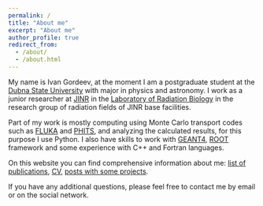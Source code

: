 ```yaml
---
permalink: /
title: "About me"
excerpt: "About me"
author_profile: true
redirect_from: 
  - /about/
  - /about.html
---
```


My name is Ivan Gordeev, at the moment I am a postgraduate student at the [Dubna State
University](https://int.uni-dubna.ru/) with major in physics and astronomy.
I work as a junior researcher at [JINR](http://www.jinr.ru/main-en/)
in the [Laboratory of Radiation Biology](http://lrb.jinr.ru/index.php/en/) in
the research group of radiation fields of JINR base facilities.

Part of my work is mostly computing using Monte Carlo transport codes such as [FLUKA](https://fluka.cern/home)
and [PHITS](https://phits.jaea.go.jp/), and analyzing the calculated results,
for this purpose I use Python. I also have skills to work with
[GEANT4](https://geant4.web.cern.ch/node/1), [ROOT](https://root.cern/) framework
and some experience with C++ and Fortran languages.

On this website you can find comprehensive information about me:
[list of publications](https://gordonice.github.io/publications/),
[CV](https://gordonice.github.io/cv/), [posts with some projects](https://gordonice.github.io/posts/).

If you have any additional questions, please feel free to contact me by email
or on the social network. 
